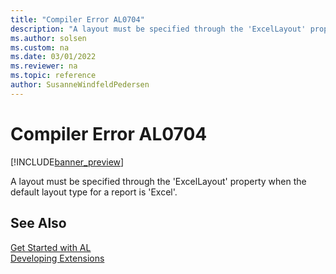 ```yaml
---
title: "Compiler Error AL0704"
description: "A layout must be specified through the 'ExcelLayout' property when the default layout type for a report is 'Excel'."
ms.author: solsen
ms.custom: na
ms.date: 03/01/2022
ms.reviewer: na
ms.topic: reference
author: SusanneWindfeldPedersen
---
```

[//]: # (START>DO_NOT_EDIT)
[//]: # (IMPORTANT:Do not edit any of the content between here and the END>DO_NOT_EDIT.)
[//]: # (Any modifications should be made in the .xml files in the ModernDev repo.)
# Compiler Error AL0704

[!INCLUDE[banner_preview](../includes/banner_preview.md)]

A layout must be specified through the 'ExcelLayout' property when the default layout type for a report is 'Excel'.

[//]: # (IMPORTANT: END>DO_NOT_EDIT)
## See Also  
[Get Started with AL](../devenv-get-started.md)  
[Developing Extensions](../devenv-dev-overview.md)  